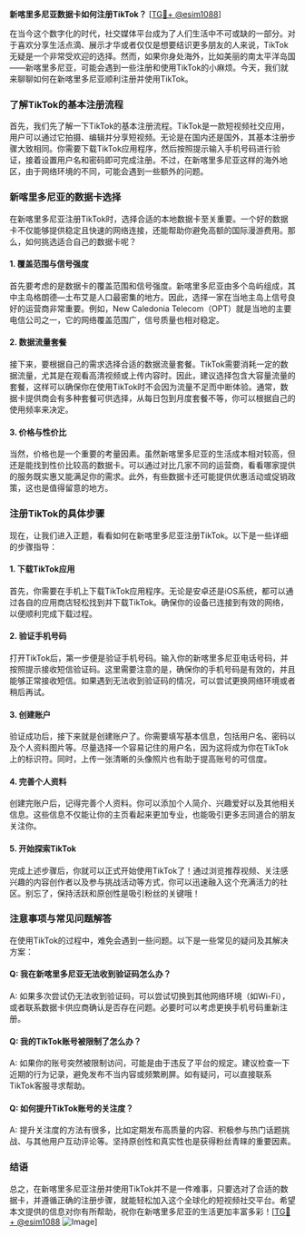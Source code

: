 **新喀里多尼亚数据卡如何注册TikTok？** [[TG💪+ @esim1088](https://t.me/s/esim1088)]

在当今这个数字化的时代，社交媒体平台成为了人们生活中不可或缺的一部分。对于喜欢分享生活点滴、展示才华或者仅仅是想要结识更多朋友的人来说，TikTok无疑是一个非常受欢迎的选择。然而，如果你身处海外，比如美丽的南太平洋岛国——新喀里多尼亚，可能会遇到一些注册和使用TikTok的小麻烦。今天，我们就来聊聊如何在新喀里多尼亚顺利注册并使用TikTok。

### 了解TikTok的基本注册流程

首先，我们先了解一下TikTok的基本注册流程。TikTok是一款短视频社交应用，用户可以通过它拍摄、编辑并分享短视频。无论是在国内还是国外，其基本注册步骤大致相同。你需要下载TikTok应用程序，然后按照提示输入手机号码进行验证，接着设置用户名和密码即可完成注册。不过，在新喀里多尼亚这样的海外地区，由于网络环境的不同，可能会遇到一些额外的问题。

### 新喀里多尼亚的数据卡选择

在新喀里多尼亚注册TikTok时，选择合适的本地数据卡至关重要。一个好的数据卡不仅能够提供稳定且快速的网络连接，还能帮助你避免高额的国际漫游费用。那么，如何挑选适合自己的数据卡呢？

#### 1. **覆盖范围与信号强度**
   首先要考虑的是数据卡的覆盖范围和信号强度。新喀里多尼亚由多个岛屿组成，其中主岛格朗德—土布艾是人口最密集的地方。因此，选择一家在当地主岛上信号良好的运营商非常重要。例如，New Caledonia Telecom（OPT）就是当地的主要电信公司之一，它的网络覆盖范围广，信号质量也相对稳定。

#### 2. **数据流量套餐**
   接下来，要根据自己的需求选择合适的数据流量套餐。TikTok需要消耗一定的数据流量，尤其是在观看高清视频或上传内容时。因此，建议选择包含大容量流量的套餐，这样可以确保你在使用TikTok时不会因为流量不足而中断体验。通常，数据卡提供商会有多种套餐可供选择，从每日包到月度套餐不等，你可以根据自己的使用频率来决定。

#### 3. **价格与性价比**
   当然，价格也是一个重要的考量因素。虽然新喀里多尼亚的生活成本相对较高，但还是能找到性价比较高的数据卡。可以通过对比几家不同的运营商，看看哪家提供的服务既实惠又能满足你的需求。此外，有些数据卡还可能提供优惠活动或促销政策，这也是值得留意的地方。

### 注册TikTok的具体步骤

现在，让我们进入正题，看看如何在新喀里多尼亚注册TikTok。以下是一些详细的步骤指导：

#### 1. **下载TikTok应用**
   首先，你需要在手机上下载TikTok应用程序。无论是安卓还是iOS系统，都可以通过各自的应用商店轻松找到并下载TikTok。确保你的设备已连接到有效的网络，以便顺利完成下载过程。

#### 2. **验证手机号码**
   打开TikTok后，第一步便是验证手机号码。输入你的新喀里多尼亚电话号码，并按照提示接收短信验证码。这里需要注意的是，确保你的手机号码是有效的，并且能够正常接收短信。如果遇到无法收到验证码的情况，可以尝试更换网络环境或者稍后再试。

#### 3. **创建账户**
   验证成功后，接下来就是创建账户了。你需要填写基本信息，包括用户名、密码以及个人资料图片等。尽量选择一个容易记住的用户名，因为这将成为你在TikTok上的标识符。同时，上传一张清晰的头像照片也有助于提高账号的可信度。

#### 4. **完善个人资料**
   创建完账户后，记得完善个人资料。你可以添加个人简介、兴趣爱好以及其他相关信息。这些信息不仅能让你的主页看起来更加专业，也能吸引更多志同道合的朋友关注你。

#### 5. **开始探索TikTok**
   完成上述步骤后，你就可以正式开始使用TikTok了！通过浏览推荐视频、关注感兴趣的内容创作者以及参与挑战活动等方式，你可以迅速融入这个充满活力的社区。别忘了，保持活跃和原创性是吸引粉丝的关键哦！

### 注意事项与常见问题解答

在使用TikTok的过程中，难免会遇到一些问题。以下是一些常见的疑问及其解决方案：

#### Q: 我在新喀里多尼亚无法收到验证码怎么办？
A: 如果多次尝试仍无法收到验证码，可以尝试切换到其他网络环境（如Wi-Fi），或者联系数据卡供应商确认是否存在问题。必要时可以考虑更换手机号码重新注册。

#### Q: 我的TikTok账号被限制了怎么办？
A: 如果你的账号突然被限制访问，可能是由于违反了平台的规定。建议检查一下近期的行为记录，避免发布不当内容或频繁刷屏。如有疑问，可以直接联系TikTok客服寻求帮助。

#### Q: 如何提升TikTok账号的关注度？
A: 提升关注度的方法有很多，比如定期发布高质量的内容、积极参与热门话题挑战、与其他用户互动评论等。坚持原创性和真实性也是获得粉丝青睐的重要因素。

### 结语

总之，在新喀里多尼亚注册并使用TikTok并不是一件难事，只要选对了合适的数据卡，并遵循正确的注册步骤，就能轻松加入这个全球化的短视频社交平台。希望本文提供的信息对你有所帮助，祝你在新喀里多尼亚的生活更加丰富多彩！[[TG💪+ @esim1088](https://t.me/s/esim1088) ![Image](https://i.postimg.cc/4NQfJmqS/Snipaste-2025-05-13-00-14-12.png)]